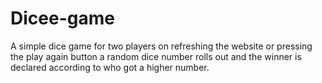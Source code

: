 # Dicee-game
A simple dice game for two players 
on refreshing the website or pressing the play again button a random dice number rolls out and the winner is declared according to who got a higher number.
